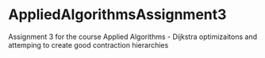 # AppliedAlgorithmsAssignment3
Assignment 3 for the course Applied Algorithms - Dijkstra optimizaitons and attemping to create good contraction hierarchies
